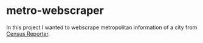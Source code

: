 # metro-webscraper

In this project I wanted to webscrape metropolitan information of a city from [Census Reporter](https://censusreporter.org). 

